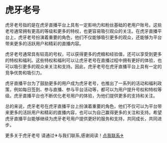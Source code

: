 # 虎牙老号

虎牙老号指的是在虎牙直播平台上具有一定影响力和粉丝基础的老用户账号。这些老号通常拥有更高的等级和更多的特权，也更容易吸引观众的关注。在虎牙直播平台上，虎牙老号扮演着重要的角色，他们不仅能够吸引更多的观众，还能够为平台带来更多的活跃用户和精彩的直播内容。

虎牙老号通常具有较高的号权，可以获得更多的虎粮和经验值，还可以享受到更多的特权和福利。这些特权和福利可以让虎牙老号在直播过程中拥有更好的体验，也可以吸引更多的观众来关注和支持。因此，虎牙老号在虎牙直播平台上具有一定的竞争优势和吸引力。

虎牙直播平台为了鼓励更多的用户成为虎牙老号，也推出了一系列的活动和福利政策，例如每日签到、参与直播、参与平台活动等，都可以为用户提升号权和特权等级。虎牙直播平台也不断优化老号用户的体验，为他们提供更多的支持和关注。

总的来说，虎牙老号在虎牙直播平台上扮演着重要的角色，他们不仅可以为平台带来更多的活跃用户和精彩的直播内容，也可以为自己赢得更多的关注和支持。希望虎牙直播平台能够继续为虎牙老号用户提供更好的服务和支持，共同成长，共同进步。

更多关于虎牙老号 请通过✈与我们联系,感谢阅读！[点我联系✈](https://hk.G208.com)